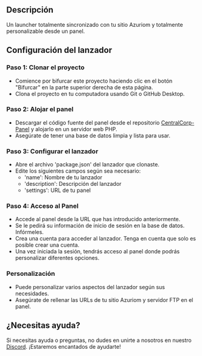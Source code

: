 ## Descripción
Un launcher totalmente sincronizado con tu sitio Azuriom y totalmente personalizable desde un panel.

## Configuración del lanzador

### Paso 1: Clonar el proyecto
- Comience por bifurcar este proyecto haciendo clic en el botón "Bifurcar" en la parte superior derecha de esta página.
- Clona el proyecto en tu computadora usando Git o GitHub Desktop.

### Paso 2: Alojar el panel
- Descargar el código fuente del panel desde el repositorio [CentralCorp-Panel](https://github.com/Riptiaz/CentralCorp-Panel) y alojarlo en un servidor web PHP.
- Asegúrate de tener una base de datos limpia y lista para usar.

### Paso 3: Configurar el lanzador
- Abre el archivo 'package.json' del lanzador que clonaste.
- Edite los siguientes campos según sea necesario:
    - 'name': Nombre de tu lanzador
    - 'description': Descripción del lanzador
    - 'settings': URL de tu panel

### Paso 4: Acceso al Panel
- Accede al panel desde la URL que has introducido anteriormente.
- Se le pedirá su información de inicio de sesión en la base de datos. Infórmeles.
- Crea una cuenta para acceder al lanzador. Tenga en cuenta que solo es posible crear una cuenta.
- Una vez iniciada la sesión, tendrás acceso al panel donde podrás personalizar diferentes opciones.

### Personalización
- Puede personalizar varios aspectos del lanzador según sus necesidades.
- Asegúrate de rellenar las URLs de tu sitio Azuriom y servidor FTP en el panel.

## ¿Necesitas ayuda?
Si necesitas ayuda o preguntas, no dudes en unirte a nosotros en nuestro [Discord](https://discord.gg/VCmNXHvf77). ¡Estaremos encantados de ayudarte!
